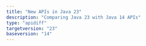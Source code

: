 ```yaml
---
title: "New APIs in Java 23"
description: "Comparing Java 23 with Java 14 APIs"
type: "apidiff"
targetversion: "23"
baseversion: "14"
---
```

